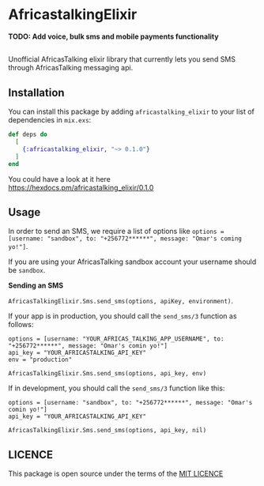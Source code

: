 # AfricastalkingElixir

**TODO: Add voice, bulk sms and mobile payments functionality**

##
Unofficial AfricasTalking elixir library that currently lets you send SMS through AfricasTalking messaging api.


## Installation

You can install this package by adding `africastalking_elixir` to your list of dependencies in `mix.exs`:

```elixir
def deps do
  [
    {:africastalking_elixir, "~> 0.1.0"}
  ]
end
```
You could have a look at it here https://hexdocs.pm/africastalking_elixir/0.1.0

## Usage
In order to send an SMS, we require a list of options like `options = [username: "sandbox", to: "+256772******", message: "Omar's coming yo!"]`. 

If you are using your AfricasTalking sandbox account your username should be `sandbox`.

__Sending an SMS__

`AfricasTalkingElixir.Sms.send_sms(options, apiKey, environment)`. 

If your app is in production, you should call the `send_sms/3` function as follows:

```
options = [username: "YOUR_AFRICAS_TALKING_APP_USERNAME", to: "+256772******", message: "Omar's comin yo!"]
api_key = "YOUR_AFRICASTALKING_API_KEY"
env = "production"

AfricasTalkingElixir.Sms.send_sms(options, api_key, env)
```

If in development, you should call the `send_sms/3` function like this:

```
options = [username: "sandbox", to: "+256772******", message: "Omar's comin yo!"]
api_key = "YOUR_AFRICASTALKING_API_KEY"

AfricasTalkingElixir.Sms.send_sms(options, api_key, nil)
```

## LICENCE

This package is open source under the terms of the [MIT LICENCE](https://opensource.org/licenses/MIT)


